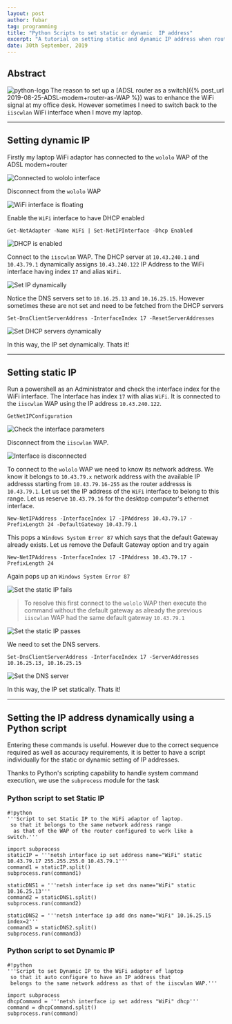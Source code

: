 ```yaml
---
layout: post
author: fubar
tag: programming
title: "Python Scripts to set static or dynamic  IP address"
excerpt: "A tutorial on setting static and dynamic IP address when routing via ADSL router"
date: 30th September, 2019
---
```


## Abstract

<img
    src="/assets/images/Python/pythonLogo.svg"
    alt="python-logo"
    align = left
/>

The reason to set up a [ADSL router as a switch]({% post_url 2019-08-25-ADSL-modem+router-as-WAP %}) was to enhance the WiFi signal at my office desk. However sometimes I need to switch back to the `iiscwlan` WiFi interface when I move my laptop.

---

## Setting dynamic IP

Firstly my laptop WiFi adaptor has connected to the `wololo` WAP of the ADSL modem+router

![Connected to wololo interface](/assets/images/Networking/SetDynamicIPusingPowershell0.png)

 Disconnect from the `wololo` WAP

 ![WiFi interface is floating](/assets/images/Networking/SetDynamicIPusingPowershell1.png)

Enable the `WiFi` interface to have DHCP enabled

 `Get-NetAdapter -Name WiFi | Set-NetIPInterface -Dhcp Enabled`

 ![DHCP is enabled](/assets/images/Networking/SetDynamicIPusingPowershell2.png)

 Connect to the `iiscwlan` WAP. The DHCP server at `10.43.240.1` and `10.43.79.1` dynamically assigns `10.43.240.122` IP Address to the WiFi interface having index `17` and alias  `WiFi`.

 ![Set IP dynamically](/assets/images/Networking/SetDynamicIPusingPowershell3.png)

 Notice the DNS servers set to `10.16.25.13` and `10.16.25.15`. However sometimes these are not set and need to be fetched from the DHCP servers

 `Set-DnsClientServerAddress -InterfaceIndex 17 -ResetServerAddresses`

  ![Set DHCP servers dynamically](/assets/images/Networking/SetDynamicIPusingPowershell4.png)

  In this way, the IP set dynamically. Thats it!

---

## Setting static IP

  Run a powershell as an Administrator and check the interface index for the WiFi interface. The Interface has index `17` with alias `WiFi`. It is connected to the `iiscwlan` WAP using the IP address `10.43.240.122`.

  `GetNetIPConfiguration`

  ![Check the interface parameters](/assets/images/Networking/SetStaticIPusingPowershell0.png)

Disconnect from the `iiscwlan` WAP.

  ![Interface is disconnected](/assets/images/Networking/SetStaticIPusingPowershell1.png)

  To connect to the `wololo` WAP we need to know its network address. We know it belongs to `10.43.79.x` network address with the available IP addresss starting from `10.43.79.16-255` as the router addresss is `10.43.79.1`. Let us set the IP address of the `WiFi` interface to belong to this range. Let us reserve `10.43.79.16` for the desktop computer's ethernet interface.

`New-NetIPAddress -InterfaceIndex 17 -IPAddress 10.43.79.17 -PrefixLength 24 -DefaultGateway 10.43.79.1`

This pops a `Windows System Error 87` which says that the default Gateway already exists. Let us remove the Default Gateway option and try again

`New-NetIPAddress -InterfaceIndex 17 -IPAddress 10.43.79.17 -PrefixLength 24`

Again pops up an `Windows System Error 87`

  ![Set the static IP fails](/assets/images/Networking/SetStaticIPusingPowershell2.png)

> To resolve this first connect to the `wololo` WAP then execute the command without the default gateway as already the previous `iiscwlan` WAP had the same default gateway `10.43.79.1`

  ![Set the static IP passes](/assets/images/Networking/SetStaticIPusingPowershell3.png)

We need to set the DNS servers.

`Set-DnsClientServerAddress -InterfaceIndex 17 -ServerAddresses 10.16.25.13, 10.16.25.15`

  ![Set the DNS server](/assets/images/Networking/SetStaticIPusingPowershell4.png)

In this way, the IP set statically. Thats it!

---

## Setting the IP address dynamically using a Python script

Entering these commands is useful. However due to the correct sequence required as well as accuracy requirements, it is better to have a script individually for the static or dynamic setting of IP addresses.

Thanks to Python's scripting capability to handle system command execution, we use the `subprocess` module for the task

###  Python script to set Static IP

    #!python
    '''Script to set Static IP to the WiFi adaptor of laptop.
     so that it belongs to the same network address range
      as that of the WAP of the router configured to work like a switch.'''

    import subprocess
    staticIP = '''netsh interface ip set address name="WiFi" static 10.43.79.17 255.255.255.0 10.43.79.1'''
    command1 = staticIP.split()
    subprocess.run(command1)

    staticDNS1 = '''netsh interface ip set dns name="WiFi" static 10.16.25.13'''
    command2 = staticDNS1.split()
    subprocess.run(command2)

    staticDNS2 = '''netsh interface ip add dns name="WiFi" 10.16.25.15 index=2'''
    command3 = staticDNS2.split()
    subprocess.run(command3)

### Python script to set Dynamic IP

    #!python
    '''Script to set Dynamic IP to the WiFi adaptor of laptop
     so that it auto configure to have an IP address that
     belongs to the same network address as that of the iiscwlan WAP.'''

    import subprocess
    dhcpCommand = '''netsh interface ip set address "WiFi" dhcp'''
    command = dhcpCommand.split()
    subprocess.run(command)
